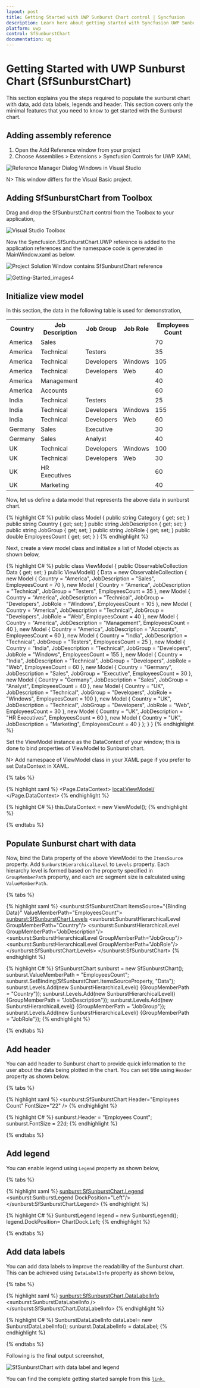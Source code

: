 ```yaml
---
layout: post
title: Getting Started with UWP Sunburst Chart control | Syncfusion
description: Learn here about getting started with Syncfusion UWP Sunburst Chart (SfSunburstChart) control, its elements and more.
platform: uwp
control: SfSunburstChart
documentation: ug
---
```


# Getting Started with UWP Sunburst Chart (SfSunburstChart)

This section explains you the steps required to populate the sunburst chart with data, add data labels, legends and header. This section covers only the minimal features that you need to know to get started with the Sunburst chart.

## Adding assembly reference

1. Open the Add Reference window from your project
2. Choose Assemblies > Extensions > Syncfusion Controls for UWP XAML

![Reference Manager Dialog Windows in Visual Studio](Getting-Started_images/gettingstarted_uwp1.png)

N> This window differs for the Visual Basic project.

## Adding SfSunburstChart from Toolbox

Drag and drop the SfSunburstChart control from the Toolbox to your application,

![Visual Studio Toolbox](Getting-Started_images/gettingstarted_uwp2.png)

Now the Syncfusion.SfSunburstChart.UWP reference is added to the application references and the namespace code is generated in MainWindow.xaml as below.

![Project Solution Window contains SfSunburstChart reference](Getting-Started_images/gettingstarted_uwp3.png)

![Getting-Started_images4](Getting-Started_images/gettingstarted_uwp4.png)

## Initialize view model

In this section, the data in the following table is used for demonstration,

<table>
<tr>
<th>
Country
</th>
<th>
Job Description
</th>
<th>
Job Group
</th>
<th>
Job Role
</th>
<th>
Employees Count
</th>
</tr>
<tr>
<td>
America
</td>
<td>
Sales
</td>
<td>
</td>
<td>
</td>
<td>
70
</td>
</tr>
<tr>
<td>
America
</td>
<td>
Technical
</td>
<td>
Testers
</td>
<td>
</td>
<td>
35
</td>
</tr>
<tr>
<td>
America
</td>
<td>
Technical
</td>
<td>
Developers
</td>
<td>
Windows
</td>
<td>
105
</td>
</tr>
<tr>
<td>
America
</td>
<td>
Technical
</td>
<td>
Developers
</td>
<td>
Web
</td>
<td>
40
</td>
</tr>
<tr>
<td>
America
</td>
<td>
Management
</td>
<td>
</td>
<td>
</td>
<td>
40
</td>
</tr>
<tr>
<td>
America
</td>
<td>
Accounts
</td>
<td>
</td>
<td>
</td>
<td>
60
</td>
</tr>
<tr>
<td>
India
</td>
<td>
Technical
</td>
<td>
Testers
</td>
<td>
</td>
<td>
25
</td>
</tr>
<tr>
<td>
India
</td>
<td>
Technical
</td>
<td>
Developers
</td>
<td>
Windows
</td>
<td>
155
</td>
</tr>
<tr>
<td>
India
</td>
<td>
Technical
</td>
<td>
Developers
</td>
<td>
Web
</td>
<td>
60
</td>
</tr>
<tr>
<td>
Germany
</td>
<td>
Sales
</td>
<td>
Executive
</td>
<td>
</td>
<td>
30
</td>
</tr>
<tr>
<td>
Germany
</td>
<td>
Sales
</td>
<td>
Analyst
</td>
<td>
</td>
<td>
40
</td>
</tr>
<tr>
<td>
UK
</td>
<td>
Technical
</td>
<td>
Developers
</td>
<td>
Windows
</td>
<td>
100
</td>
</tr>
<tr>
<td>
UK
</td>
<td>
Technical
</td>
<td>
Developers
</td>
<td>
Web
</td>
<td>
30
</td>
</tr>
<tr>
<td>
UK
</td>
<td>
HR Executives
</td>
<td>
</td>
<td>
</td>
<td>
60
</td>
</tr>
<tr>
<td>
UK
</td>
<td>
Marketing
</td>
<td>
</td>
<td>
</td>
<td>
40
</td>
</tr>
</table>

Now, let us define a data model that represents the above data in sunburst chart.

{% highlight C# %}
    public class Model
    {
        public string Category { get; set; }
        public string Country { get; set; }
        public string JobDescription { get; set; }
        public string JobGroup { get; set; }
        public string JobRole { get; set; }
        public double EmployeesCount { get; set; }
    }
{% endhighlight %}

Next, create a view model class and initialize a list of Model objects as shown below,

{% highlight C# %}
     public class ViewModel
     {
        public ObservableCollection<Model> Data { get; set; }
        public ViewModel()
        {
            Data = new ObservableCollection<Model>
            {
                new Model
                {
                    Country = "America", JobDescription = "Sales",
                    EmployeesCount = 70
                },
                new Model
                {
                    Country = "America", JobDescription = "Technical",
                    JobGroup = "Testers", EmployeesCount = 35
                },
                new Model
                {
                    Country = "America", JobDescription = "Technical",
                    JobGroup = "Developers", JobRole = "Windows", EmployeesCount = 105
                },
                new Model
                {
                    Country = "America", JobDescription = "Technical",
                    JobGroup = "Developers", JobRole = "Web", EmployeesCount = 40
                },
                new Model
                {
                    Country = "America", JobDescription = "Management",
                    EmployeesCount = 40
                },
                new Model
                {
                    Country = "America", JobDescription = "Accounts",
                    EmployeesCount = 60
                },
                new Model
                {
                    Country = "India", JobDescription = "Technical",
                    JobGroup = "Testers", EmployeesCount = 25
                },
                new Model
                {
                    Country = "India", JobDescription = "Technical", JobGroup = "Developers",
                    JobRole = "Windows", EmployeesCount = 155
                },
                new Model
                {
                    Country = "India", JobDescription = "Technical", JobGroup = "Developers",
                    JobRole = "Web", EmployeesCount = 60
                },
                new Model
                {
                    Country = "Germany", JobDescription = "Sales", JobGroup = "Executive",
                    EmployeesCount = 30
                },
                new Model
                {
                    Country = "Germany", JobDescription = "Sales", JobGroup = "Analyst",
                    EmployeesCount = 40
                },
                new Model
                {
                    Country = "UK", JobDescription = "Technical", JobGroup = "Developers",
                    JobRole = "Windows", EmployeesCount = 100
                },
                new Model
                {
                    Country = "UK", JobDescription = "Technical", JobGroup = "Developers",
                    JobRole = "Web", EmployeesCount = 30
                },
                new Model
                {
                    Country = "UK", JobDescription = "HR Executives", EmployeesCount = 60
                },
                new Model
                {
                    Country = "UK", JobDescription = "Marketing", EmployeesCount = 40
                }
            };
        }
    }
{% endhighlight %}

Set the ViewModel instance as the DataContext of your window; this is done to bind properties of ViewModel to Sunburst chart.

N> Add namespace of ViewModel class in your XAML page if you prefer to set DataContext in XAML.

{% tabs %}

{% highlight xaml %}
<Page
    x:Class="SunburstTest.MainPage"
    xmlns="http://schemas.microsoft.com/winfx/2006/xaml/presentation"
    xmlns:x="http://schemas.microsoft.com/winfx/2006/xaml"
    xmlns:local="using:GettingStarted"
    xmlns:d="http://schemas.microsoft.com/expression/blend/2008"
    xmlns:mc="http://schemas.openxmlformats.org/markup-compatibility/2006"
    mc:Ignorable="d">
    <Page.DataContext>
        <local:ViewModel/>
    </Page.DataContext>
</Page>
{% endhighlight %}

{% highlight C# %}
this.DataContext = new ViewModel();
{% endhighlight %}
    
{% endtabs %}

## Populate Sunburst chart with data

Now, bind the Data property of the above ViewModel to the `ItemsSource` property. 
Add `SunburstHierarchicalLevel` to `Levels` property. Each hierarchy level is formed based on the property specified in `GroupMemberPath` property, and each arc segment size is calculated using `ValueMemberPath`.

{% tabs %}

{% highlight xaml %}
<sunburst:SfSunburstChart ItemsSource="{Binding Data}" ValueMemberPath="EmployeesCount">
    <sunburst:SfSunburstChart.Levels>
        <sunburst:SunburstHierarchicalLevel GroupMemberPath="Country"/>
        <sunburst:SunburstHierarchicalLevel GroupMemberPath="JobDescription"/>
        <sunburst:SunburstHierarchicalLevel GroupMemberPath="JobGroup"/>
        <sunburst:SunburstHierarchicalLevel GroupMemberPath="JobRole"/>
    </sunburst:SfSunburstChart.Levels>
</sunburst:SfSunburstChart>
{% endhighlight %}

{% highlight C# %}
SfSunburstChart sunburst = new SfSunburstChart();
sunburst.ValueMemberPath = "EmployeesCount";
sunburst.SetBinding(SfSunburstChart.ItemsSourceProperty, "Data");
sunburst.Levels.Add(new SunburstHierarchicalLevel() {GroupMemberPath = "Country"});
sunburst.Levels.Add(new SunburstHierarchicalLevel() {GroupMemberPath = "JobDescription"});
sunburst.Levels.Add(new SunburstHierarchicalLevel() {GroupMemberPath = "JobGroup"});
sunburst.Levels.Add(new SunburstHierarchicalLevel() {GroupMemberPath = "JobRole"});
{% endhighlight %}
    
{% endtabs %}

## Add header 

You can add header to Sunburst chart to provide quick information to the user about the data being plotted in the chart. You can set title using `Header` property as shown below.

{% tabs %}

{% highlight xaml %}
<sunburst:SfSunburstChart Header="Employees Count" FontSize="22" />
{% endhighlight %}

{% highlight C# %}
sunburst.Header = "Employees Count";
sunburst.FontSize = 22d;
{% endhighlight %}
    
{% endtabs %}

## Add legend

You can enable legend using `Legend` property as shown below,

{% tabs %}

{% highlight xaml %}
<sunburst:SfSunburstChart.Legend>
    <sunburst:SunburstLegend DockPosition="Left"/>
</sunburst:SfSunburstChart.Legend>
{% endhighlight %}

{% highlight C# %}
SunburstLegend legend = new SunburstLegend();
legend.DockPosition= ChartDock.Left;
{% endhighlight %}
    
{% endtabs %}

## Add data labels

You can add data labels to improve the readability of the Sunburst chart. This can be achieved using `DataLabelInfo` property as shown below,

{% tabs %}

{% highlight xaml %}
<sunburst:SfSunburstChart.DataLabelInfo>
    <sunburst:SunburstDataLabelInfo />
</sunburst:SfSunburstChart.DataLabelInfo>
{% endhighlight %}

{% highlight C# %}
SunburstDataLabelInfo dataLabel= new SunburstDataLabelInfo();
sunburst.DataLabelInfo = dataLabel;
{% endhighlight %}
    
{% endtabs %}

Following is the final output screenshot,

![SfSunburstChart with data label and legend](Getting-Started_images/gettingstarted_uwp5.png)

You can find the complete getting started sample from this [`link.`](http://www.syncfusion.com/downloads/support/directtrac/general/ze/GettingStarted-703249641)